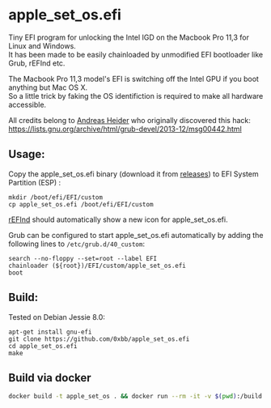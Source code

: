 # apple_set_os.efi
Tiny EFI program for unlocking the Intel IGD on the Macbook Pro 11,3 for Linux and Windows.  
It has been made to be easily chainloaded by unmodified EFI bootloader like Grub, rEFInd etc.

The Macbook Pro 11,3 model's EFI is switching off the Intel GPU if you boot anything but Mac OS X.  
So a little trick by faking the OS identifiction is required to make all hardware accessible.

All credits belong to [Andreas Heider](https://github.com/ah-) who originally discovered this hack:  
https://lists.gnu.org/archive/html/grub-devel/2013-12/msg00442.html

## Usage:
Copy the apple_set_os.efi binary (download it from [releases](https://github.com/0xbb/apple_set_os.efi/releases)) to EFI System Partition (ESP) :
```
mkdir /boot/efi/EFI/custom
cp apple_set_os.efi /boot/efi/EFI/custom
```
[rEFInd](http://www.rodsbooks.com/refind/) should automatically show a new icon for apple_set_os.efi.

Grub can be configured to start apple_set_os.efi automatically by adding the following lines to  ``/etc/grub.d/40_custom``:
```
search --no-floppy --set=root --label EFI
chainloader (${root})/EFI/custom/apple_set_os.efi
boot
```

## Build:
Tested on Debian Jessie 8.0:
```
apt-get install gnu-efi
git clone https://github.com/0xbb/apple_set_os.efi
cd apple_set_os.efi
make
```
## Build via docker
```bash
docker build -t apple_set_os . && docker run --rm -it -v $(pwd):/build apple_set_os
```


